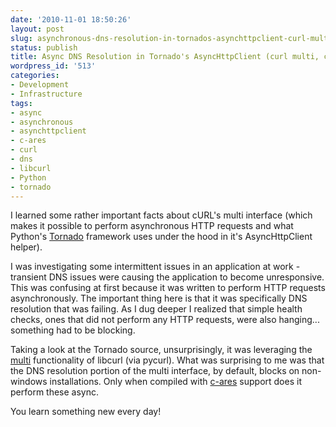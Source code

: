```yaml
---
date: '2010-11-01 18:50:26'
layout: post
slug: asynchronous-dns-resolution-in-tornados-asynchttpclient-curl-multi-c-ares
status: publish
title: Async DNS Resolution in Tornado's AsyncHttpClient (curl multi, c-ares)
wordpress_id: '513'
categories:
- Development
- Infrastructure
tags:
- async
- asynchronous
- asynchttpclient
- c-ares
- curl
- dns
- libcurl
- Python
- tornado
---
```


I learned some rather important facts about cURL's multi interface (which makes it possible to perform asynchronous HTTP requests and what Python's [Tornado](http://www.tornadoweb.org/) framework uses under the hood in it's AsyncHttpClient helper).

I was investigating some intermittent issues in an application at work - transient DNS issues were causing the application to become unresponsive.  This was confusing at first because it was written to perform HTTP requests asynchronously.  The important thing here is that it was specifically DNS resolution that was failing.  As I dug deeper I realized that simple health checks, ones that did not perform any HTTP requests, were also hanging... something had to be blocking.

Taking a look at the Tornado source, unsurprisingly, it was leveraging the [multi](http://curl.haxx.se/libcurl/c/libcurl-multi.html) functionality of libcurl (via pycurl).  What was surprising to me was that the DNS resolution portion of the multi interface, by default, blocks on non-windows installations.  Only when compiled with [c-ares](http://c-ares.haxx.se/) support does it perform these async.

You learn something new every day!

